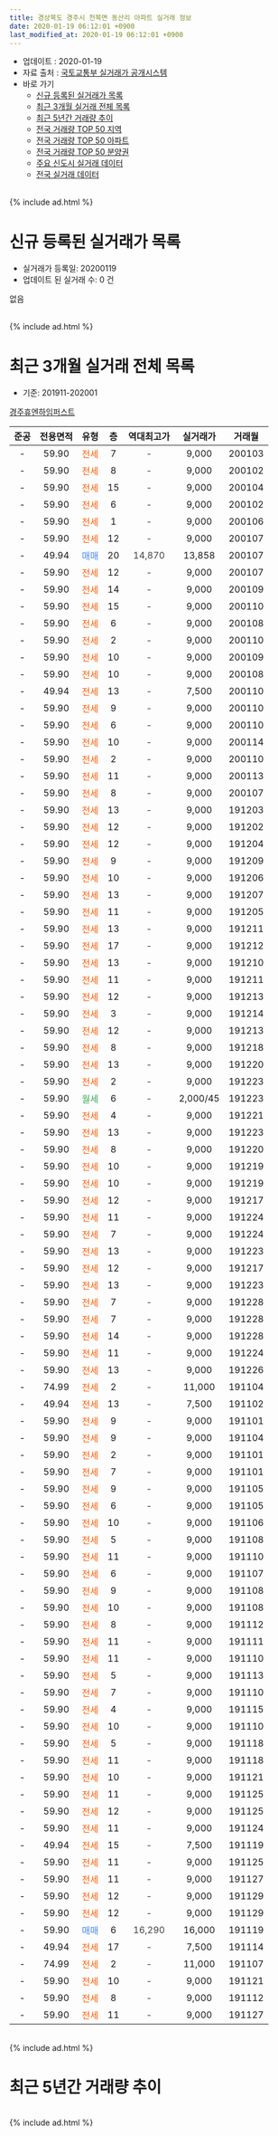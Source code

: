 ```yaml
---
title: 경상북도 경주시 천북면 동산리 아파트 실거래 정보
date: 2020-01-19 06:12:01 +0900
last_modified_at: 2020-01-19 06:12:01 +0900
---
```


* 업데이트 : 2020-01-19
* 자료 출처 : [국토교통부 실거래가 공개시스템](http://rt.molit.go.kr)
* 바로 가기
    * [신규 등록된 실거래가 목록](#신규-등록된-실거래가-목록)
    * [최근 3개월 실거래 전체 목록](#최근-3개월-실거래-전체-목록)
    * [최근 5년간 거래량 추이](#최근-5년간-거래량-추이)
    * [전국 거래량 TOP 50 지역](https://apt-info.github.io/apt-trade-info/최근-3개월-전국에서-가장-거래가-많이-발생한-지역)
    * [전국 거래량 TOP 50 아파트](https://apt-info.github.io/apt-trade-info/최근-3개월-전국에서-가장-거래가-많이-발생한-아파트)
    * [전국 거래량 TOP 50 분양권](https://apt-info.github.io/apt-trade-info/최근-3개월-전국에서-가장-거래가-많이-발생한-분양권)
    * [주요 신도시 실거래 데이터](https://apt-info.github.io/apt-trade-info/주요-신도시)
    * [전국 실거래 데이터](https://apt-info.github.io/apt-trade-info/전국)
<br>
{% include ad.html %}
<br>

# 신규 등록된 실거래가 목록
* 실거래가 등록일: 20200119
* 업데이트 된 실거래 수: 0 건

없음

<br>
{% include ad.html %}
<br>

# 최근 3개월 실거래 전체 목록
* 기준: 201911-202001


[경주휴엔하임퍼스트](https://search.naver.com/search.naver?query=%EA%B2%BD%EC%83%81%EB%B6%81%EB%8F%84+%EA%B2%BD%EC%A3%BC%EC%8B%9C+%EC%B2%9C%EB%B6%81%EB%A9%B4+%EB%8F%99%EC%82%B0%EB%A6%AC+%EA%B2%BD%EC%A3%BC%ED%9C%B4%EC%97%94%ED%95%98%EC%9E%84%ED%8D%BC%EC%8A%A4%ED%8A%B8)

|준공|전용면적|유형|층|역대최고가|실거래가|거래월|
|:---:|:---:|:---:|:---:|:---:|:---:|:---:|
|-|59.90|<span style="color:#ff5a00">전세</span>|7|<span style="color:#444444">-</span>|9,000|200103|
|-|59.90|<span style="color:#ff5a00">전세</span>|8|<span style="color:#444444">-</span>|9,000|200102|
|-|59.90|<span style="color:#ff5a00">전세</span>|15|<span style="color:#444444">-</span>|9,000|200104|
|-|59.90|<span style="color:#ff5a00">전세</span>|6|<span style="color:#444444">-</span>|9,000|200102|
|-|59.90|<span style="color:#ff5a00">전세</span>|1|<span style="color:#444444">-</span>|9,000|200106|
|-|59.90|<span style="color:#ff5a00">전세</span>|12|<span style="color:#444444">-</span>|9,000|200107|
|-|49.94|<span style="color:#4285f3">매매</span>|20|<span style="color:#444444">14,870</span>|13,858|200107|
|-|59.90|<span style="color:#ff5a00">전세</span>|12|<span style="color:#444444">-</span>|9,000|200107|
|-|59.90|<span style="color:#ff5a00">전세</span>|14|<span style="color:#444444">-</span>|9,000|200109|
|-|59.90|<span style="color:#ff5a00">전세</span>|15|<span style="color:#444444">-</span>|9,000|200110|
|-|59.90|<span style="color:#ff5a00">전세</span>|6|<span style="color:#444444">-</span>|9,000|200108|
|-|59.90|<span style="color:#ff5a00">전세</span>|2|<span style="color:#444444">-</span>|9,000|200110|
|-|59.90|<span style="color:#ff5a00">전세</span>|10|<span style="color:#444444">-</span>|9,000|200109|
|-|59.90|<span style="color:#ff5a00">전세</span>|10|<span style="color:#444444">-</span>|9,000|200108|
|-|49.94|<span style="color:#ff5a00">전세</span>|13|<span style="color:#444444">-</span>|7,500|200110|
|-|59.90|<span style="color:#ff5a00">전세</span>|9|<span style="color:#444444">-</span>|9,000|200110|
|-|59.90|<span style="color:#ff5a00">전세</span>|6|<span style="color:#444444">-</span>|9,000|200110|
|-|59.90|<span style="color:#ff5a00">전세</span>|10|<span style="color:#444444">-</span>|9,000|200114|
|-|59.90|<span style="color:#ff5a00">전세</span>|2|<span style="color:#444444">-</span>|9,000|200110|
|-|59.90|<span style="color:#ff5a00">전세</span>|11|<span style="color:#444444">-</span>|9,000|200113|
|-|59.90|<span style="color:#ff5a00">전세</span>|8|<span style="color:#444444">-</span>|9,000|200107|
|-|59.90|<span style="color:#ff5a00">전세</span>|13|<span style="color:#444444">-</span>|9,000|191203|
|-|59.90|<span style="color:#ff5a00">전세</span>|12|<span style="color:#444444">-</span>|9,000|191202|
|-|59.90|<span style="color:#ff5a00">전세</span>|12|<span style="color:#444444">-</span>|9,000|191204|
|-|59.90|<span style="color:#ff5a00">전세</span>|9|<span style="color:#444444">-</span>|9,000|191209|
|-|59.90|<span style="color:#ff5a00">전세</span>|10|<span style="color:#444444">-</span>|9,000|191206|
|-|59.90|<span style="color:#ff5a00">전세</span>|13|<span style="color:#444444">-</span>|9,000|191207|
|-|59.90|<span style="color:#ff5a00">전세</span>|11|<span style="color:#444444">-</span>|9,000|191205|
|-|59.90|<span style="color:#ff5a00">전세</span>|13|<span style="color:#444444">-</span>|9,000|191211|
|-|59.90|<span style="color:#ff5a00">전세</span>|17|<span style="color:#444444">-</span>|9,000|191212|
|-|59.90|<span style="color:#ff5a00">전세</span>|13|<span style="color:#444444">-</span>|9,000|191210|
|-|59.90|<span style="color:#ff5a00">전세</span>|11|<span style="color:#444444">-</span>|9,000|191211|
|-|59.90|<span style="color:#ff5a00">전세</span>|12|<span style="color:#444444">-</span>|9,000|191213|
|-|59.90|<span style="color:#ff5a00">전세</span>|3|<span style="color:#444444">-</span>|9,000|191214|
|-|59.90|<span style="color:#ff5a00">전세</span>|12|<span style="color:#444444">-</span>|9,000|191213|
|-|59.90|<span style="color:#ff5a00">전세</span>|8|<span style="color:#444444">-</span>|9,000|191218|
|-|59.90|<span style="color:#ff5a00">전세</span>|13|<span style="color:#444444">-</span>|9,000|191220|
|-|59.90|<span style="color:#ff5a00">전세</span>|2|<span style="color:#444444">-</span>|9,000|191223|
|-|59.90|<span style="color:#34a853">월세</span>|6|<span style="color:#444444">-</span>|2,000/45|191223|
|-|59.90|<span style="color:#ff5a00">전세</span>|4|<span style="color:#444444">-</span>|9,000|191221|
|-|59.90|<span style="color:#ff5a00">전세</span>|13|<span style="color:#444444">-</span>|9,000|191223|
|-|59.90|<span style="color:#ff5a00">전세</span>|8|<span style="color:#444444">-</span>|9,000|191220|
|-|59.90|<span style="color:#ff5a00">전세</span>|10|<span style="color:#444444">-</span>|9,000|191219|
|-|59.90|<span style="color:#ff5a00">전세</span>|10|<span style="color:#444444">-</span>|9,000|191219|
|-|59.90|<span style="color:#ff5a00">전세</span>|12|<span style="color:#444444">-</span>|9,000|191217|
|-|59.90|<span style="color:#ff5a00">전세</span>|11|<span style="color:#444444">-</span>|9,000|191224|
|-|59.90|<span style="color:#ff5a00">전세</span>|7|<span style="color:#444444">-</span>|9,000|191224|
|-|59.90|<span style="color:#ff5a00">전세</span>|13|<span style="color:#444444">-</span>|9,000|191223|
|-|59.90|<span style="color:#ff5a00">전세</span>|12|<span style="color:#444444">-</span>|9,000|191217|
|-|59.90|<span style="color:#ff5a00">전세</span>|13|<span style="color:#444444">-</span>|9,000|191223|
|-|59.90|<span style="color:#ff5a00">전세</span>|7|<span style="color:#444444">-</span>|9,000|191228|
|-|59.90|<span style="color:#ff5a00">전세</span>|7|<span style="color:#444444">-</span>|9,000|191228|
|-|59.90|<span style="color:#ff5a00">전세</span>|14|<span style="color:#444444">-</span>|9,000|191228|
|-|59.90|<span style="color:#ff5a00">전세</span>|11|<span style="color:#444444">-</span>|9,000|191224|
|-|59.90|<span style="color:#ff5a00">전세</span>|13|<span style="color:#444444">-</span>|9,000|191226|
|-|74.99|<span style="color:#ff5a00">전세</span>|2|<span style="color:#444444">-</span>|11,000|191104|
|-|49.94|<span style="color:#ff5a00">전세</span>|13|<span style="color:#444444">-</span>|7,500|191102|
|-|59.90|<span style="color:#ff5a00">전세</span>|9|<span style="color:#444444">-</span>|9,000|191101|
|-|59.90|<span style="color:#ff5a00">전세</span>|9|<span style="color:#444444">-</span>|9,000|191104|
|-|59.90|<span style="color:#ff5a00">전세</span>|2|<span style="color:#444444">-</span>|9,000|191101|
|-|59.90|<span style="color:#ff5a00">전세</span>|7|<span style="color:#444444">-</span>|9,000|191101|
|-|59.90|<span style="color:#ff5a00">전세</span>|9|<span style="color:#444444">-</span>|9,000|191105|
|-|59.90|<span style="color:#ff5a00">전세</span>|6|<span style="color:#444444">-</span>|9,000|191105|
|-|59.90|<span style="color:#ff5a00">전세</span>|10|<span style="color:#444444">-</span>|9,000|191106|
|-|59.90|<span style="color:#ff5a00">전세</span>|5|<span style="color:#444444">-</span>|9,000|191108|
|-|59.90|<span style="color:#ff5a00">전세</span>|11|<span style="color:#444444">-</span>|9,000|191110|
|-|59.90|<span style="color:#ff5a00">전세</span>|6|<span style="color:#444444">-</span>|9,000|191107|
|-|59.90|<span style="color:#ff5a00">전세</span>|9|<span style="color:#444444">-</span>|9,000|191108|
|-|59.90|<span style="color:#ff5a00">전세</span>|10|<span style="color:#444444">-</span>|9,000|191108|
|-|59.90|<span style="color:#ff5a00">전세</span>|8|<span style="color:#444444">-</span>|9,000|191112|
|-|59.90|<span style="color:#ff5a00">전세</span>|11|<span style="color:#444444">-</span>|9,000|191111|
|-|59.90|<span style="color:#ff5a00">전세</span>|11|<span style="color:#444444">-</span>|9,000|191110|
|-|59.90|<span style="color:#ff5a00">전세</span>|5|<span style="color:#444444">-</span>|9,000|191113|
|-|59.90|<span style="color:#ff5a00">전세</span>|7|<span style="color:#444444">-</span>|9,000|191110|
|-|59.90|<span style="color:#ff5a00">전세</span>|4|<span style="color:#444444">-</span>|9,000|191115|
|-|59.90|<span style="color:#ff5a00">전세</span>|10|<span style="color:#444444">-</span>|9,000|191110|
|-|59.90|<span style="color:#ff5a00">전세</span>|5|<span style="color:#444444">-</span>|9,000|191118|
|-|59.90|<span style="color:#ff5a00">전세</span>|11|<span style="color:#444444">-</span>|9,000|191118|
|-|59.90|<span style="color:#ff5a00">전세</span>|10|<span style="color:#444444">-</span>|9,000|191121|
|-|59.90|<span style="color:#ff5a00">전세</span>|11|<span style="color:#444444">-</span>|9,000|191125|
|-|59.90|<span style="color:#ff5a00">전세</span>|12|<span style="color:#444444">-</span>|9,000|191125|
|-|59.90|<span style="color:#ff5a00">전세</span>|11|<span style="color:#444444">-</span>|9,000|191124|
|-|49.94|<span style="color:#ff5a00">전세</span>|15|<span style="color:#444444">-</span>|7,500|191119|
|-|59.90|<span style="color:#ff5a00">전세</span>|11|<span style="color:#444444">-</span>|9,000|191125|
|-|59.90|<span style="color:#ff5a00">전세</span>|11|<span style="color:#444444">-</span>|9,000|191127|
|-|59.90|<span style="color:#ff5a00">전세</span>|12|<span style="color:#444444">-</span>|9,000|191129|
|-|59.90|<span style="color:#ff5a00">전세</span>|12|<span style="color:#444444">-</span>|9,000|191129|
|-|59.90|<span style="color:#4285f3">매매</span>|6|<span style="color:#444444">16,290</span>|16,000|191119|
|-|49.94|<span style="color:#ff5a00">전세</span>|17|<span style="color:#444444">-</span>|7,500|191114|
|-|74.99|<span style="color:#ff5a00">전세</span>|2|<span style="color:#444444">-</span>|11,000|191107|
|-|59.90|<span style="color:#ff5a00">전세</span>|10|<span style="color:#444444">-</span>|9,000|191121|
|-|59.90|<span style="color:#ff5a00">전세</span>|8|<span style="color:#444444">-</span>|9,000|191112|
|-|59.90|<span style="color:#ff5a00">전세</span>|11|<span style="color:#444444">-</span>|9,000|191127|


<br>
{% include ad.html %}
<br>

# 최근 5년간 거래량 추이


<div style="width:100%;">
    <canvas id="deal_progress" height="200"></canvas>
</div>

<script>
new Chart(document.getElementById("deal_progress"), {
    type: 'line',
    data: {
        labels: ['201501','201502','201503','201504','201505','201506','201507','201508','201509','201510','201511','201512','201601','201602','201603','201604','201605','201606','201607','201608','201609','201610','201611','201612','201701','201702','201703','201704','201705','201706','201707','201708','201709','201710','201711','201712','201801','201802','201803','201804','201805','201806','201807','201808','201809','201810','201811','201812','201901','201902','201903','201904','201905','201906','201907','201908','201909','201910','201911','201912','202001'],
        datasets: [{
            label: '매매',
            pointRadius: 1,
            data: [0, 0, 0, 0, 0, 0, 0, 0, 0, 0, 0, 0, 0, 0, 0, 0, 0, 0, 0, 0, 0, 0, 0, 0, 0, 0, 0, 0, 0, 0, 0, 0, 0, 0, 0, 0, 3, 2, 6, 3, 6, 9, 3, 5, 1, 0, 3, 0, 1, 1, 0, 0, 1, 1, 2, 3, 0, 1, 1, 0, 1],
            borderColor: "rgba(255, 201, 14, 1)",
            backgroundColor: "rgba(255, 201, 14, 0.5)",
            fill: false,
            lineTension: 0
        },{
            label: '전월세',
            pointRadius: 1,
            data: [0, 0, 0, 0, 0, 0, 0, 0, 0, 0, 0, 0, 0, 0, 0, 0, 0, 0, 0, 0, 0, 0, 0, 0, 0, 0, 0, 0, 0, 0, 0, 0, 0, 0, 0, 0, 0, 0, 0, 0, 0, 0, 0, 0, 0, 0, 0, 0, 0, 0, 0, 0, 0, 0, 0, 3, 45, 45, 37, 34, 20],
            borderColor: "rgba(0, 141, 185, 1)",
            backgroundColor: "rgba(0, 141, 185, 0.5)",
            fill: false,
            lineTension: 0
        }
        ]
    },
    options: {
        responsive: true,
        title: {
            display: false
        },
        tooltips: {
            mode: 'index',
            intersect: false
        },
        hover: {
            mode: 'nearest',
            intersect: true
        },
        scales: {
            xAxes: [{
                display: true,
                scaleLabel: {
                    display: true,
                    labelString: '년/월'
                }
            }],
            yAxes: [{
                display: true,
                ticks: {
                    suggestedMin: 0,
                },
                scaleLabel: {
                    display: true,
                    labelString: '실거래 수'
                }
            }]
        }
    }
});

</script>


<br>
{% include ad.html %}
<br>

